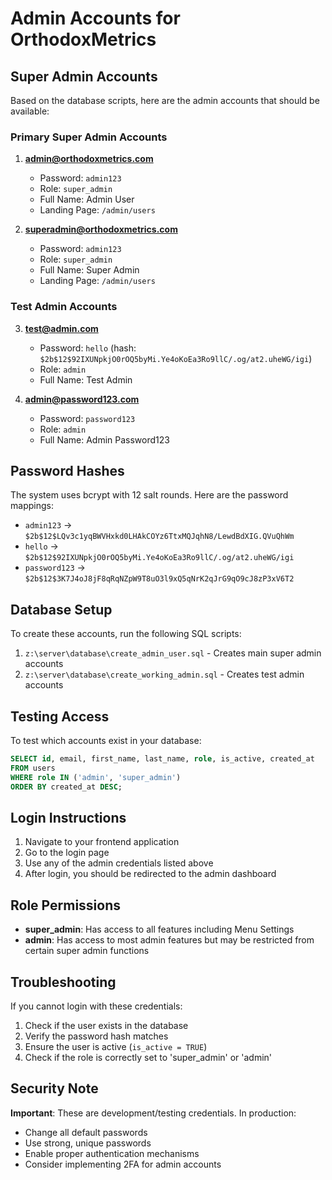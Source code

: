 # Admin Accounts for OrthodoxMetrics

## Super Admin Accounts

Based on the database scripts, here are the admin accounts that should be available:

### Primary Super Admin Accounts

1. **admin@orthodoxmetrics.com**
   - Password: `admin123`
   - Role: `super_admin`
   - Full Name: Admin User
   - Landing Page: `/admin/users`

2. **superadmin@orthodoxmetrics.com**
   - Password: `admin123`
   - Role: `super_admin`
   - Full Name: Super Admin
   - Landing Page: `/admin/users`

### Test Admin Accounts

3. **test@admin.com**
   - Password: `hello` (hash: `$2b$12$92IXUNpkjO0rOQ5byMi.Ye4oKoEa3Ro9llC/.og/at2.uheWG/igi`)
   - Role: `admin`
   - Full Name: Test Admin

4. **admin@password123.com**
   - Password: `password123`
   - Role: `admin`
   - Full Name: Admin Password123

## Password Hashes

The system uses bcrypt with 12 salt rounds. Here are the password mappings:

- `admin123` → `$2b$12$LQv3c1yqBWVHxkd0LHAkCOYz6TtxMQJqhN8/LewdBdXIG.QVuQhWm`
- `hello` → `$2b$12$92IXUNpkjO0rOQ5byMi.Ye4oKoEa3Ro9llC/.og/at2.uheWG/igi`
- `password123` → `$2b$12$3K7J4oJ8jF8qRqNZpW9T8uO3l9xQ5qNrK2qJrG9qO9cJ8zP3xV6T2`

## Database Setup

To create these accounts, run the following SQL scripts:

1. `z:\server\database\create_admin_user.sql` - Creates main super admin accounts
2. `z:\server\database\create_working_admin.sql` - Creates test admin accounts

## Testing Access

To test which accounts exist in your database:

```sql
SELECT id, email, first_name, last_name, role, is_active, created_at 
FROM users 
WHERE role IN ('admin', 'super_admin') 
ORDER BY created_at DESC;
```

## Login Instructions

1. Navigate to your frontend application
2. Go to the login page
3. Use any of the admin credentials listed above
4. After login, you should be redirected to the admin dashboard

## Role Permissions

- **super_admin**: Has access to all features including Menu Settings
- **admin**: Has access to most admin features but may be restricted from certain super admin functions

## Troubleshooting

If you cannot login with these credentials:

1. Check if the user exists in the database
2. Verify the password hash matches
3. Ensure the user is active (`is_active = TRUE`)
4. Check if the role is correctly set to 'super_admin' or 'admin'

## Security Note

**Important**: These are development/testing credentials. In production:
- Change all default passwords
- Use strong, unique passwords
- Enable proper authentication mechanisms
- Consider implementing 2FA for admin accounts

